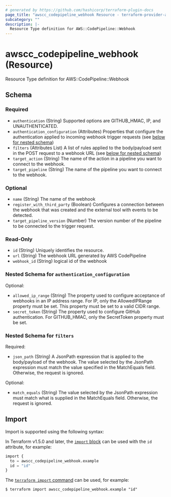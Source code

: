 ```yaml
---
# generated by https://github.com/hashicorp/terraform-plugin-docs
page_title: "awscc_codepipeline_webhook Resource - terraform-provider-awscc"
subcategory: ""
description: |-
  Resource Type definition for AWS::CodePipeline::Webhook
---
```


# awscc_codepipeline_webhook (Resource)

Resource Type definition for AWS::CodePipeline::Webhook



<!-- schema generated by tfplugindocs -->
## Schema

### Required

- `authentication` (String) Supported options are GITHUB_HMAC, IP, and UNAUTHENTICATED.
- `authentication_configuration` (Attributes) Properties that configure the authentication applied to incoming webhook trigger requests (see [below for nested schema](#nestedatt--authentication_configuration))
- `filters` (Attributes List) A list of rules applied to the body/payload sent in the POST request to a webhook URL (see [below for nested schema](#nestedatt--filters))
- `target_action` (String) The name of the action in a pipeline you want to connect to the webhook.
- `target_pipeline` (String) The name of the pipeline you want to connect to the webhook.

### Optional

- `name` (String) The name of the webhook
- `register_with_third_party` (Boolean) Configures a connection between the webhook that was created and the external tool with events to be detected.
- `target_pipeline_version` (Number) The version number of the pipeline to be connected to the trigger request.

### Read-Only

- `id` (String) Uniquely identifies the resource.
- `url` (String) The webhook URL generated by AWS CodePipeline
- `webhook_id` (String) logical id of the webhook

<a id="nestedatt--authentication_configuration"></a>
### Nested Schema for `authentication_configuration`

Optional:

- `allowed_ip_range` (String) The property used to configure acceptance of webhooks in an IP address range. For IP, only the AllowedIPRange property must be set. This property must be set to a valid CIDR range.
- `secret_token` (String) The property used to configure GitHub authentication. For GITHUB_HMAC, only the SecretToken property must be set.


<a id="nestedatt--filters"></a>
### Nested Schema for `filters`

Required:

- `json_path` (String) A JsonPath expression that is applied to the body/payload of the webhook. The value selected by the JsonPath expression must match the value specified in the MatchEquals field. Otherwise, the request is ignored.

Optional:

- `match_equals` (String) The value selected by the JsonPath expression must match what is supplied in the MatchEquals field. Otherwise, the request is ignored.

## Import

Import is supported using the following syntax:

In Terraform v1.5.0 and later, the [`import` block](https://developer.hashicorp.com/terraform/language/import) can be used with the `id` attribute, for example:

```terraform
import {
  to = awscc_codepipeline_webhook.example
  id = "id"
}
```

The [`terraform import` command](https://developer.hashicorp.com/terraform/cli/commands/import) can be used, for example:

```shell
$ terraform import awscc_codepipeline_webhook.example "id"
```

